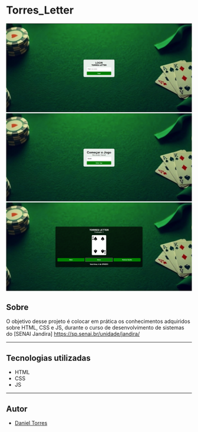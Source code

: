 # Torres_Letter
![](./img/tela_login.png)
![](./img/tela_comeco.png)
![](./img/tela_jogo.png)



## Sobre

O objetivo desse projeto é colocar em prática os conhecimentos adquiridos sobre HTML, CSS e JS, durante o curso de desenvolvimento de sistemas do [SENAI Jandira] https://sp.senai.br/unidade/jandira/

---
## Tecnologias utilizadas

- HTML
- CSS
- JS

---

## Autor

- [Daniel Torres](https://www.linkedin.com/in/daniel-gomes-torres-890102284/)
